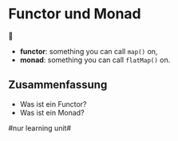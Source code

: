 # Functor und Monad
🧿

- **functor**: something you can call  `map()`  on, 
- **monad**: something you can call  `flatMap()` on. 

## Zusammenfassung
- Was ist ein Functor?
- Was ist ein Monad?


#nur learning unit#